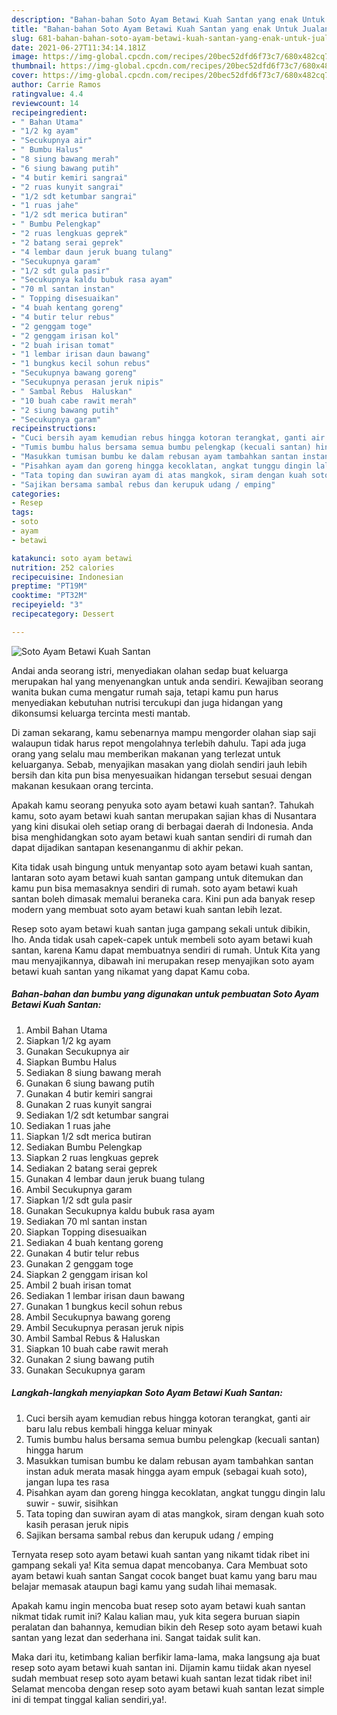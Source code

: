 ```yaml
---
description: "Bahan-bahan Soto Ayam Betawi Kuah Santan yang enak Untuk Jualan"
title: "Bahan-bahan Soto Ayam Betawi Kuah Santan yang enak Untuk Jualan"
slug: 681-bahan-bahan-soto-ayam-betawi-kuah-santan-yang-enak-untuk-jualan
date: 2021-06-27T11:34:14.181Z
image: https://img-global.cpcdn.com/recipes/20bec52dfd6f73c7/680x482cq70/soto-ayam-betawi-kuah-santan-foto-resep-utama.jpg
thumbnail: https://img-global.cpcdn.com/recipes/20bec52dfd6f73c7/680x482cq70/soto-ayam-betawi-kuah-santan-foto-resep-utama.jpg
cover: https://img-global.cpcdn.com/recipes/20bec52dfd6f73c7/680x482cq70/soto-ayam-betawi-kuah-santan-foto-resep-utama.jpg
author: Carrie Ramos
ratingvalue: 4.4
reviewcount: 14
recipeingredient:
- " Bahan Utama"
- "1/2 kg ayam"
- "Secukupnya air"
- " Bumbu Halus"
- "8 siung bawang merah"
- "6 siung bawang putih"
- "4 butir kemiri sangrai"
- "2 ruas kunyit sangrai"
- "1/2 sdt ketumbar sangrai"
- "1 ruas jahe"
- "1/2 sdt merica butiran"
- " Bumbu Pelengkap"
- "2 ruas lengkuas geprek"
- "2 batang serai geprek"
- "4 lembar daun jeruk buang tulang"
- "Secukupnya garam"
- "1/2 sdt gula pasir"
- "Secukupnya kaldu bubuk rasa ayam"
- "70 ml santan instan"
- " Topping disesuaikan"
- "4 buah kentang goreng"
- "4 butir telur rebus"
- "2 genggam toge"
- "2 genggam irisan kol"
- "2 buah irisan tomat"
- "1 lembar irisan daun bawang"
- "1 bungkus kecil sohun rebus"
- "Secukupnya bawang goreng"
- "Secukupnya perasan jeruk nipis"
- " Sambal Rebus  Haluskan"
- "10 buah cabe rawit merah"
- "2 siung bawang putih"
- "Secukupnya garam"
recipeinstructions:
- "Cuci bersih ayam kemudian rebus hingga kotoran terangkat, ganti air baru lalu rebus kembali hingga keluar minyak"
- "Tumis bumbu halus bersama semua bumbu pelengkap (kecuali santan) hingga harum"
- "Masukkan tumisan bumbu ke dalam rebusan ayam tambahkan santan instan aduk merata masak hingga ayam empuk (sebagai kuah soto), jangan lupa tes rasa"
- "Pisahkan ayam dan goreng hingga kecoklatan, angkat tunggu dingin lalu suwir - suwir, sisihkan"
- "Tata toping dan suwiran ayam di atas mangkok, siram dengan kuah soto kasih perasan jeruk nipis"
- "Sajikan bersama sambal rebus dan kerupuk udang / emping"
categories:
- Resep
tags:
- soto
- ayam
- betawi

katakunci: soto ayam betawi 
nutrition: 252 calories
recipecuisine: Indonesian
preptime: "PT19M"
cooktime: "PT32M"
recipeyield: "3"
recipecategory: Dessert

---
```



![Soto Ayam Betawi Kuah Santan](https://img-global.cpcdn.com/recipes/20bec52dfd6f73c7/680x482cq70/soto-ayam-betawi-kuah-santan-foto-resep-utama.jpg)

Andai anda seorang istri, menyediakan olahan sedap buat keluarga merupakan hal yang menyenangkan untuk anda sendiri. Kewajiban seorang  wanita bukan cuma mengatur rumah saja, tetapi kamu pun harus menyediakan kebutuhan nutrisi tercukupi dan juga hidangan yang dikonsumsi keluarga tercinta mesti mantab.

Di zaman  sekarang, kamu sebenarnya mampu mengorder olahan siap saji walaupun tidak harus repot mengolahnya terlebih dahulu. Tapi ada juga orang yang selalu mau memberikan makanan yang terlezat untuk keluarganya. Sebab, menyajikan masakan yang diolah sendiri jauh lebih bersih dan kita pun bisa menyesuaikan hidangan tersebut sesuai dengan makanan kesukaan orang tercinta. 



Apakah kamu seorang penyuka soto ayam betawi kuah santan?. Tahukah kamu, soto ayam betawi kuah santan merupakan sajian khas di Nusantara yang kini disukai oleh setiap orang di berbagai daerah di Indonesia. Anda bisa menghidangkan soto ayam betawi kuah santan sendiri di rumah dan dapat dijadikan santapan kesenanganmu di akhir pekan.

Kita tidak usah bingung untuk menyantap soto ayam betawi kuah santan, lantaran soto ayam betawi kuah santan gampang untuk ditemukan dan kamu pun bisa memasaknya sendiri di rumah. soto ayam betawi kuah santan boleh dimasak memalui beraneka cara. Kini pun ada banyak resep modern yang membuat soto ayam betawi kuah santan lebih lezat.

Resep soto ayam betawi kuah santan juga gampang sekali untuk dibikin, lho. Anda tidak usah capek-capek untuk membeli soto ayam betawi kuah santan, karena Kamu dapat membuatnya sendiri di rumah. Untuk Kita yang mau menyajikannya, dibawah ini merupakan resep menyajikan soto ayam betawi kuah santan yang nikamat yang dapat Kamu coba.

<!--inarticleads1-->

##### Bahan-bahan dan bumbu yang digunakan untuk pembuatan Soto Ayam Betawi Kuah Santan:

1. Ambil  Bahan Utama
1. Siapkan 1/2 kg ayam
1. Gunakan Secukupnya air
1. Siapkan  Bumbu Halus
1. Sediakan 8 siung bawang merah
1. Gunakan 6 siung bawang putih
1. Gunakan 4 butir kemiri sangrai
1. Gunakan 2 ruas kunyit sangrai
1. Sediakan 1/2 sdt ketumbar sangrai
1. Sediakan 1 ruas jahe
1. Siapkan 1/2 sdt merica butiran
1. Sediakan  Bumbu Pelengkap
1. Siapkan 2 ruas lengkuas geprek
1. Sediakan 2 batang serai geprek
1. Gunakan 4 lembar daun jeruk buang tulang
1. Ambil Secukupnya garam
1. Siapkan 1/2 sdt gula pasir
1. Gunakan Secukupnya kaldu bubuk rasa ayam
1. Sediakan 70 ml santan instan
1. Siapkan  Topping disesuaikan
1. Sediakan 4 buah kentang goreng
1. Gunakan 4 butir telur rebus
1. Gunakan 2 genggam toge
1. Siapkan 2 genggam irisan kol
1. Ambil 2 buah irisan tomat
1. Sediakan 1 lembar irisan daun bawang
1. Gunakan 1 bungkus kecil sohun rebus
1. Ambil Secukupnya bawang goreng
1. Ambil Secukupnya perasan jeruk nipis
1. Ambil  Sambal Rebus &amp; Haluskan
1. Siapkan 10 buah cabe rawit merah
1. Gunakan 2 siung bawang putih
1. Gunakan Secukupnya garam




<!--inarticleads2-->

##### Langkah-langkah menyiapkan Soto Ayam Betawi Kuah Santan:

1. Cuci bersih ayam kemudian rebus hingga kotoran terangkat, ganti air baru lalu rebus kembali hingga keluar minyak
1. Tumis bumbu halus bersama semua bumbu pelengkap (kecuali santan) hingga harum
1. Masukkan tumisan bumbu ke dalam rebusan ayam tambahkan santan instan aduk merata masak hingga ayam empuk (sebagai kuah soto), jangan lupa tes rasa
1. Pisahkan ayam dan goreng hingga kecoklatan, angkat tunggu dingin lalu suwir - suwir, sisihkan
1. Tata toping dan suwiran ayam di atas mangkok, siram dengan kuah soto kasih perasan jeruk nipis
1. Sajikan bersama sambal rebus dan kerupuk udang / emping




Ternyata resep soto ayam betawi kuah santan yang nikamt tidak ribet ini gampang sekali ya! Kita semua dapat mencobanya. Cara Membuat soto ayam betawi kuah santan Sangat cocok banget buat kamu yang baru mau belajar memasak ataupun bagi kamu yang sudah lihai memasak.

Apakah kamu ingin mencoba buat resep soto ayam betawi kuah santan nikmat tidak rumit ini? Kalau kalian mau, yuk kita segera buruan siapin peralatan dan bahannya, kemudian bikin deh Resep soto ayam betawi kuah santan yang lezat dan sederhana ini. Sangat taidak sulit kan. 

Maka dari itu, ketimbang kalian berfikir lama-lama, maka langsung aja buat resep soto ayam betawi kuah santan ini. Dijamin kamu tiidak akan nyesel sudah membuat resep soto ayam betawi kuah santan lezat tidak ribet ini! Selamat mencoba dengan resep soto ayam betawi kuah santan lezat simple ini di tempat tinggal kalian sendiri,ya!.

